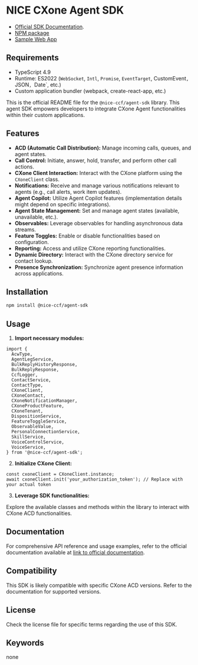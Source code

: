 # NICE CXone Agent SDK

*  [Official SDK Documentation](https://help.nice-incontact.com/content/agent/cxoneagent/cxoneagent.htm?tocpath=Agents%7CCXone%20Agent%20%7C_____0).
*  [NPM package](https://www.npmjs.com/package/@nice-ccf/agent-sdk)
*  [Sample Web App](https://github.com/nice-cxone/webapp-acd-cxagent-sdk-consumer)

## Requirements
*  TypeScript 4.9
*  Runtime: ES2022 (`WebSocket`, `Intl`, `Promise`, `EventTarget`, CustomEvent`, `JSON`, `Date`, etc.)
*  Custom application bundler (webpack, create-react-app, etc.)

This is the official README file for the `@nice-ccf/agent-sdk` library. This agent SDK empowers developers to integrate CXone Agent functionalities within their custom applications.

## Features

* **ACD (Automatic Call Distribution):** Manage incoming calls, queues, and agent states.
* **Call Control:** Initiate, answer, hold, transfer, and perform other call actions.
* **CXone Client Interaction:** Interact with the CXone platform using the `CXoneClient` class.
* **Notifications:** Receive and manage various notifications relevant to agents (e.g., call alerts, work item updates).
* **Agent Copilot:** Utilize Agent Copilot features (implementation details might depend on specific integrations).
* **Agent State Management:** Set and manage agent states (available, unavailable, etc.).
* **Observables:** Leverage observables for handling asynchronous data streams.
* **Feature Toggles:** Enable or disable functionalities based on configuration.
* **Reporting:** Access and utilize CXone reporting functionalities.
* **Dynamic Directory:** Interact with the CXone directory service for contact lookup.
* **Presence Synchronization:** Synchronize agent presence information across applications.

## Installation

```bash
npm install @nice-ccf/agent-sdk
```

## Usage

1. **Import necessary modules:**

```
import {
  AcwType,
  AgentLegService,
  BulkReplyHistoryResponse,
  BulkReplyResponse,
  CcfLogger,
  ContactService,
  ContactType,
  CXoneClient,
  CXoneContact,
  CXoneNotificationManager,
  CXoneProductFeature,
  CXoneTenant,
  DispositionService,
  FeatureToggleService,
  ObservableValue,
  PersonalConnectionService,
  SkillService,
  VoiceControlService,
  VoiceService,
} from '@nice-ccf/agent-sdk';
```

2. **Initialize CXone Client:**

```
const cxoneClient = CXoneClient.instance;
await cxoneClient.init('your_authorization_token'); // Replace with your actual token
```

3. **Leverage SDK functionalities:**

Explore the available classes and methods within the library to interact with CXone ACD functionalities.

## Documentation

For comprehensive API reference and usage examples, refer to the official documentation available at [link to official documentation](https://help.nice-incontact.com/content/agent/cxoneagent/cxoneagent.htm?tocpath=Agents%7CCXone%20Agent%20%7C_____0).

## Compatibility

This SDK is likely compatible with specific CXone ACD versions. Refer to the documentation for supported versions.

## License

Check the license file for specific terms regarding the use of this SDK.

## Keywords

none